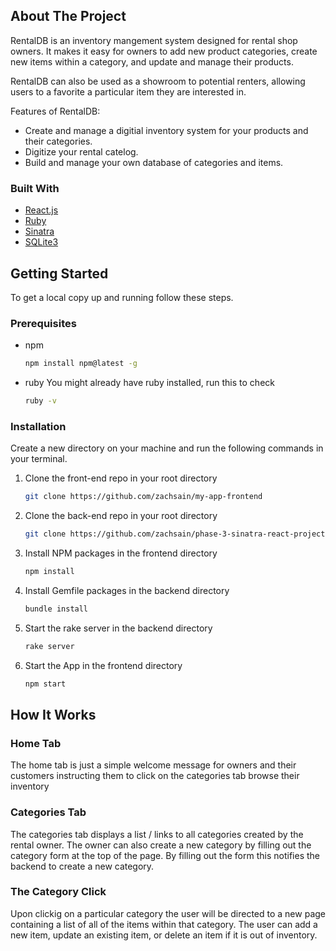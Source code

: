 
## About The Project

RentalDB is an inventory mangement system designed for rental shop owners. It makes it easy for owners to add new product categories, create new items within a category, and update and manage their products. 

RentalDB can also be used as a showroom to potential renters, allowing users to a favorite a particular item they are interested in. 


Features of RentalDB:
* Create and manage a digitial inventory system for your products and their categories. 
* Digitize your rental catelog. 
* Build and manage your own database of categories and items. 

### Built With

* [React.js](https://reactjs.org/)
* [Ruby](https://www.ruby-lang.org/en/)
* [Sinatra](http://sinatrarb.com/)
* [SQLite3](https://www.sqlite.org/index.html)

## Getting Started

To get a local copy up and running follow these steps.

### Prerequisites

* npm
  ```sh
  npm install npm@latest -g
  ```
* ruby
  You might already have ruby installed, run this to check 
  ```sh
  ruby -v
  ```
### Installation

Create a new directory on your machine and run the following commands in your terminal. 

1. Clone the front-end repo in your root directory
   ```sh
   git clone https://github.com/zachsain/my-app-frontend

2. Clone the back-end repo in your root directory 
   ```sh
   git clone https://github.com/zachsain/phase-3-sinatra-react-project
   ```

3. Install NPM packages in the frontend directory
   ```sh
   npm install
   ```

4. Install Gemfile packages in the backend directory
   ```sh
   bundle install
   ```

5. Start the rake server in the backend directory
   ```sh
   rake server
   ```

6. Start the App in the frontend directory
   ```sh
   npm start
   ```

<!-- USAGE EXAMPLES -->
## How It Works

### Home Tab
The home tab is just a simple welcome message for owners and their customers instructing them to click on the categories tab browse their inventory 


### Categories Tab
The categories tab displays a list / links to all categories created by the rental owner. The owner can also create a new category by filling out the category form at the top of the page. By filling out the form this notifies the backend to create a new category. 

### The Category Click
Upon clickig on a particular category the user will be directed to a new page containing a list of all of the items within that category. The user can add a new item, update an existing item, or delete an item if it is out of inventory. 